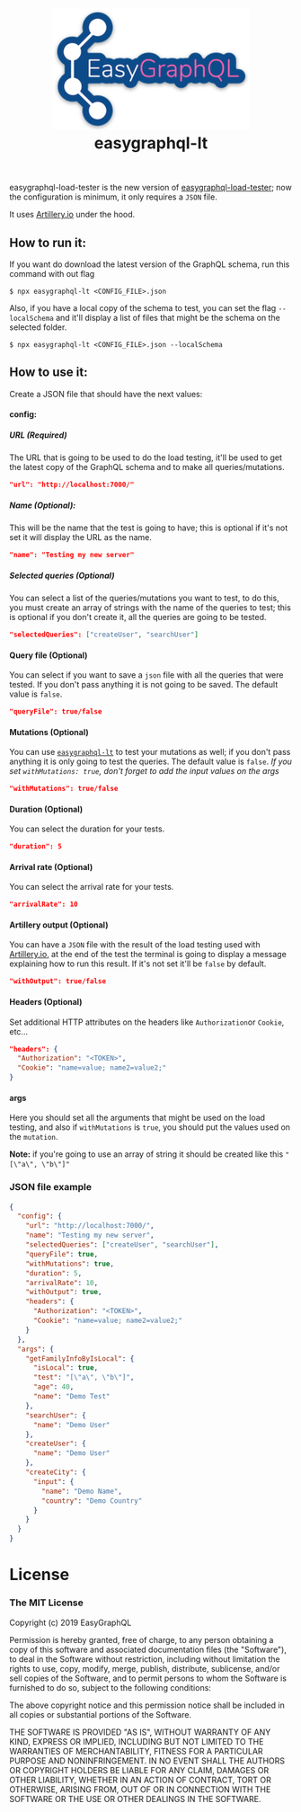 <h1 align="center">
  <img src="https://raw.githubusercontent.com/EasyGraphQL/easygraphql-now/master/logo.png" alt="easygraphql-lt " width="350">
  <br>
    easygraphql-lt
  <br>
  <br>
</h1>

easygraphql-load-tester is the new version of [easygraphql-load-tester](https://github.com/EasyGraphQL/easygraphql-load-tester); 
now the configuration is minimum, it only requires a `JSON` file. 

It uses [Artillery.io](https://artillery.io/) under the hood.

## How to run it:

If you want do download the latest version of the GraphQL schema, run this command with out flag
```shell
$ npx easygraphql-lt <CONFIG_FILE>.json
```

Also, if you have a local copy of the schema to test, you can set the flag `--localSchema`
and it'll display a list of files that might be the schema on the selected folder.
```shell
$ npx easygraphql-lt <CONFIG_FILE>.json --localSchema
```

## How to use it:

Create a JSON file that should have the next values:

#### config:
##### URL (Required)
The URL that is going to be used to do the load testing, it'll be used to get the latest copy
of the GraphQL schema and to make all queries/mutations.

```JSON
"url": "http://localhost:7000/"
```

##### Name (Optional):
This will be the name that the test is going to have; this is optional if it's not set
it will display the URL as the name.

```JSON
"name": "Testing my new server"
```

##### Selected queries (Optional)
You can select a list of the queries/mutations you want to test, to do this, you must create an
array of strings with the name of the queries to test; this is optional if you don't
create it, all the queries are going to be tested.

```JSON
"selectedQueries": ["createUser", "searchUser"]
```

#### Query file (Optional)
You can select if you want to save a `json` file with all the queries that were tested.
If you don't pass anything it is not going to be saved. The default value is `false`.

```JSON
"queryFile": true/false
```

#### Mutations (Optional)
You can use [`easygraphql-lt`](https://github.com/EasyGraphQL/easygraphql-lt) to test
your mutations as well; if you don't pass anything it is only going to test the queries. 
The default value is `false`.
*If you set `withMutations: true`, don't forget to add the input values on the args*

```JSON
"withMutations": true/false
```

#### Duration (Optional)
You can select the duration for your tests.

```JSON
"duration": 5
```

#### Arrival rate (Optional)
You can select the arrival rate for your tests.

```JSON
"arrivalRate": 10
```

#### Artillery output (Optional)
You can have a `JSON` file with the result of the load testing used with [Artillery.io](https://artillery.io/),
at the end of the test the terminal is going to display a message explaining how to run this result. If it's not set it'll be
`false` by default.

```JSON
"withOutput": true/false
```

#### Headers (Optional)
Set additional HTTP attributes on the headers like `Authorization`or `Cookie`, etc...
```JSON
"headers": {
  "Authorization": "<TOKEN>",
  "Cookie": "name=value; name2=value2;"
}
```

#### args

Here you should set all the arguments that might be used on the load testing, and also if 
`withMutations` is `true`, you should put the values used on the `mutation`.

**Note:** if you're going to use an array of string it should be created like this `"[\"a\", \"b\"]"`

### JSON file example
```json
{
  "config": {
    "url": "http://localhost:7000/",
    "name": "Testing my new server",
    "selectedQueries": ["createUser", "searchUser"],
    "queryFile": true,
    "withMutations": true,
    "duration": 5,
    "arrivalRate": 10,
    "withOutput": true,
    "headers": {
      "Authorization": "<TOKEN>",
      "Cookie": "name=value; name2=value2;"
    }
  },
  "args": {
    "getFamilyInfoByIsLocal": {
      "isLocal": true,
      "test": "[\"a\", \"b\"]",
      "age": 40,
      "name": "Demo Test"
    },
    "searchUser": {
      "name": "Demo User"
    },
    "createUser": {
      "name": "Demo User"
    },
    "createCity": {
      "input": {
        "name": "Demo Name",
        "country": "Demo Country"
      }
    }
  }
}
```

# License
### The MIT License

Copyright (c) 2019 EasyGraphQL

Permission is hereby granted, free of charge, to any person obtaining a copy
of this software and associated documentation files (the "Software"), to deal
in the Software without restriction, including without limitation the rights
to use, copy, modify, merge, publish, distribute, sublicense, and/or sell
copies of the Software, and to permit persons to whom the Software is
furnished to do so, subject to the following conditions:

The above copyright notice and this permission notice shall be included in
all copies or substantial portions of the Software.

THE SOFTWARE IS PROVIDED "AS IS", WITHOUT WARRANTY OF ANY KIND, EXPRESS OR
IMPLIED, INCLUDING BUT NOT LIMITED TO THE WARRANTIES OF MERCHANTABILITY,
FITNESS FOR A PARTICULAR PURPOSE AND NONINFRINGEMENT. IN NO EVENT SHALL THE
AUTHORS OR COPYRIGHT HOLDERS BE LIABLE FOR ANY CLAIM, DAMAGES OR OTHER
LIABILITY, WHETHER IN AN ACTION OF CONTRACT, TORT OR OTHERWISE, ARISING FROM,
OUT OF OR IN CONNECTION WITH THE SOFTWARE OR THE USE OR OTHER DEALINGS IN
THE SOFTWARE.